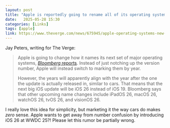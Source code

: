 ```yaml
---
layout: post
title: "Apple is reportedly going to rename all of its operating systems"
date:   2025-05-28 15:30
categories: [Links]
tags: [apple]
link: https://www.theverge.com/news/675945/apple-operating-systems-new-name-year-ios-macos
---
```


Jay Peters, writing for The Verge:

>Apple is going to change how it names its next set of major operating systems, [*Bloomberg* reports](https://www.bloomberg.com/news/articles/2025-05-28/apple-to-rebrand-device-operating-systems-ios-26-macos-26-watchos-26?srnd=undefined). Instead of just notching up the version number, Apple will instead switch to marking them by year.
>
>However, the years will apparently align with the year after the one the update is actually released in, similar to cars. That means that the next big iOS update will be iOS 26 instead of iOS 19. Bloomberg says that other upcoming name changes include iPadOS 26, macOS 26, watchOS 26, tvOS 26, and visionOS 26.

I really love this idea for simplicity, but marketing it the way cars do makes *zero* sense. Apple wants to get away from number confusion by introducing iOS 26 at WWDC 25?! Please let this rumor be partially wrong.
